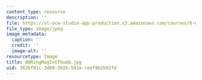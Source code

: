 ```yaml
---
content_type: resource
description: ''
file: https://ol-ocw-studio-app-production.s3.amazonaws.com/courses/8-02t-electricity-and-magnetism-spring-2005/362bf01c3d60362b591eceef9b2b02fd_08RingMagIntThumb.jpg
file_type: image/jpeg
image_metadata:
  caption: ''
  credit: ''
  image-alt: ''
resourcetype: Image
title: 08RingMagIntThumb.jpg
uid: 362bf01c-3d60-362b-591e-ceef9b2b02fd
---
```

